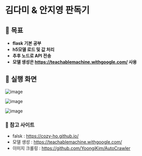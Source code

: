 # 김다미 & 안지영 판독기

## 🎈 목표
- **flask 기본 공부**
- **h5모델 로드 및 값 처리**
- **추후 노드로 API 전송**
- **모델 생성은 https://teachablemachine.withgoogle.com/ 사용**

## 🎈 실행 화면
![image](https://user-images.githubusercontent.com/59307414/91176981-06f55d00-e71e-11ea-88cc-597abbd0081d.png)

![image](https://user-images.githubusercontent.com/59307414/91177461-b6323400-e71e-11ea-8f81-76ff4608b019.png)

![image](https://user-images.githubusercontent.com/59307414/91177478-bfbb9c00-e71e-11ea-86cb-b3b52dde3119.png)

### 🎈 참고 사이트
- falsk : https://cozy-ho.github.io/
- 모델 생성 : https://teachablemachine.withgoogle.com/
- 이미지 크롤링 : https://github.com/YoongiKim/AutoCrawler
